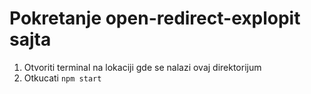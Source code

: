 # Pokretanje open-redirect-explopit sajta

1. Otvoriti terminal na lokaciji gde se nalazi ovaj direktorijum
2. Otkucati `npm start`